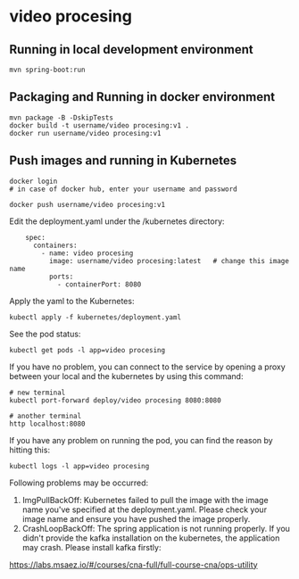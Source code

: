 # video procesing

## Running in local development environment

```
mvn spring-boot:run
```

## Packaging and Running in docker environment

```
mvn package -B -DskipTests
docker build -t username/video procesing:v1 .
docker run username/video procesing:v1
```

## Push images and running in Kubernetes

```
docker login 
# in case of docker hub, enter your username and password

docker push username/video procesing:v1
```

Edit the deployment.yaml under the /kubernetes directory:
```
    spec:
      containers:
        - name: video procesing
          image: username/video procesing:latest   # change this image name
          ports:
            - containerPort: 8080

```

Apply the yaml to the Kubernetes:
```
kubectl apply -f kubernetes/deployment.yaml
```

See the pod status:
```
kubectl get pods -l app=video procesing
```

If you have no problem, you can connect to the service by opening a proxy between your local and the kubernetes by using this command:
```
# new terminal
kubectl port-forward deploy/video procesing 8080:8080

# another terminal
http localhost:8080
```

If you have any problem on running the pod, you can find the reason by hitting this:
```
kubectl logs -l app=video procesing
```

Following problems may be occurred:

1. ImgPullBackOff:  Kubernetes failed to pull the image with the image name you've specified at the deployment.yaml. Please check your image name and ensure you have pushed the image properly.
1. CrashLoopBackOff: The spring application is not running properly. If you didn't provide the kafka installation on the kubernetes, the application may crash. Please install kafka firstly:

https://labs.msaez.io/#/courses/cna-full/full-course-cna/ops-utility

